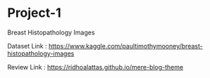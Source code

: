 # Project-1
Breast Histopathology Images

Dataset Link :
https://www.kaggle.com/paultimothymooney/breast-histopathology-images

Review Link :
https://ridhoalattas.github.io/mere-blog-theme
